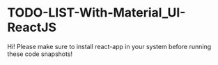 # TODO-LIST-With-Material_UI-ReactJS
 Hi! Please make sure to install react-app in your system before running these code snapshots!
